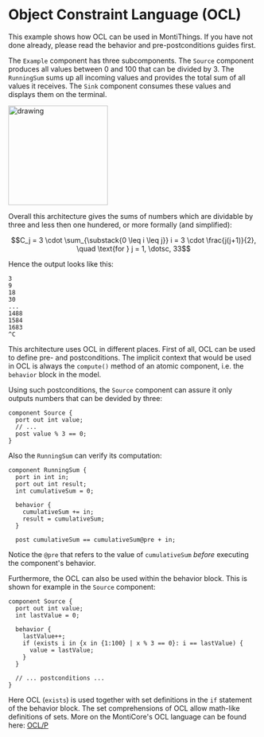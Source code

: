 <!-- (c) https://github.com/MontiCore/monticore -->
# Object Constraint Language (OCL)

This example shows how OCL can be used in MontiThings.
If you have not done already, please read the behavior and pre-postconditions 
guides first.

The `Example` component has three subcomponents. 
The `Source` component produces all values between 0 and 100 that can be divided
by 3.
The `RunningSum` sums up all incoming values and provides the total sum of all
values it receives.
The `Sink` component consumes these values and displays them on the 
terminal.

<img src="../../../docs/OCL.png" alt="drawing" height="200px"/>

Overall this architecture gives the sums of numbers which are dividable by three
and less then one hundered, or more formally (and simplified):
```math
C_j =  3 \cdot \sum_{\substack{0 \leq i \leq j}} i = 3 \cdot \frac{j(j+1)}{2}, \quad \text{for } j = 1, \dotsc, 33
```

Hence the output looks like this:
```
3
9
18
30
...
1488
1584
1683
^C
```

This architecture uses OCL in different places.
First of all, OCL can be used to define pre- and postconditions.
The implicit context that would be used in OCL is always the `compute()` method
of an atomic component, i.e. the `behavior` block in the model.

Using such postconditions, the `Source` component can assure it only outputs 
numbers that can be devided by three:
```
component Source {
  port out int value;
  // ...
  post value % 3 == 0;
}
```

Also the `RunningSum` can verify its computation:
```
component RunningSum {
  port in int in;
  port out int result;
  int cumulativeSum = 0;

  behavior {
    cumulativeSum += in;
    result = cumulativeSum;
  }

  post cumulativeSum == cumulativeSum@pre + in;
```

Notice the `@pre` that refers to the value of `cumulativeSum` _before_ executing
the component's behavior.

Furthermore, the OCL can also be used within the behavior block. 
This is shown for example in the `Source` component:
```
component Source {
  port out int value;
  int lastValue = 0;

  behavior {
    lastValue++;
    if (exists i in {x in {1:100} | x % 3 == 0}: i == lastValue) {
      value = lastValue;
    }
  }

  // ... postconditions ...
}
``` 

Here OCL (`exists`) is used together with set definitions in the `if` statement 
of the behavior block.
The set comprehensions of OCL allow math-like definitions of sets. 
More on the MontiCore's OCL language can be found here:
[OCL/P](https://git.rwth-aachen.de/monticore/languages/OCL)




